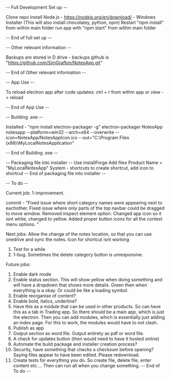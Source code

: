 -- Full Development Set up -- 

Clone repo
Install Node.js - https://nodejs.org/en/download/ - Windows Installer (This will also install chocolatey, python, npm)
Restart
"npm install" from within main folder
run app with "npm start" from within main folder

-- End of full set up --

-- Other relevant information -- 

Backups are stored in D drive - backups
github is "https://github.com/SimGrafton/NotesApp.git"

-- End of Other relevant information --


-- App Use --

To reload electron app after code updates:
ctrl + r from within app or view -> reload

-- End of App Use --

-- Building .exe --

Installed - "npm install electron-packager -g"
electron-packager NotesApp notesapp --platform=win32 --arch=x64 --overwrite --icon=NotesApp/NotesAppIcon.ico --out="C:\Program Files (x86)\MyLocalNotesApplication"

-- End of Building .exe --

-- Packaging file into installer --
Use installForge
Add files
Product Name = "MyLocalNotesApp"
System - shortcuts to create shortcut, add icon to shortcut
-- End of packaging file into installer --

-- To do --

Current job:
1-improvement. 
 
commit - 
"Fixed issue where short category names were appearing next to eachother. Fixed issue where only parts of the top
navbar could be dragged to move window. Removed inspect element option. Changed app icon so it isnt white, 
changed to yellow. Added proper button icons for all the context menu options. "




Next jobs: 
Allow the change of the notes location, so that you can use onedrive and sync the notes.
Icon for shortcut isnt working
1. Test for a while
3. 1-bug. Sometimes the delete category button is unresponsive.

Future jobs:
1. Enable dark mode
2. Enable status section. This will show yellow when doing something and will have a dropdown that shows more details.
Green then when everything is a okay. Or could be like a loading symbol. 
4. Enable reorganise of content?
5. Enable bold, italics, underline?
6. Have this as a module that can be used in other products. So can have this as a tab in Trading app.
So there should be a main app, which is just the electron. Then you can add modules, which is essentially just
adding an index page. For this to work, the modules would have to not clash.
7. Publish as app
8. Output section as word file. Output entirety as pdf or word file. 
9. A check for updates button (then would need to have it hosted online)
10. Automate the build package and installer creation process?
11. Security, have something that checks a checksum before opening? Saying files appear to have been edited. Please 
redownload.
12. Create tests for everything you do. So create file, delete file, enter content etc.... Then can run all when you change
something.
-- End of To do --

